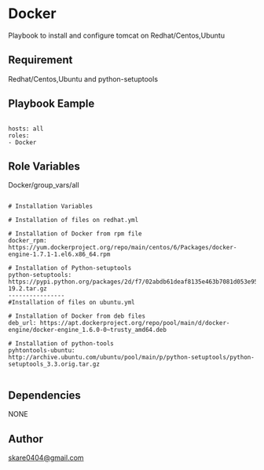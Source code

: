 Docker
========

Playbook to install and configure tomcat on Redhat/Centos,Ubuntu

Requirement
-----------

Redhat/Centos,Ubuntu and python-setuptools

Playbook Eample
---------------


```

hosts: all
roles:
- Docker
```

Role Variables
--------------
Docker/group_vars/all


```

# Installation Variables 

# Installation of files on redhat.yml

# Installation of Docker from rpm file
docker_rpm: https://yum.dockerproject.org/repo/main/centos/6/Packages/docker-engine-1.7.1-1.el6.x86_64.rpm

# Installation of Python-setuptools
python-setuptools: https://pypi.python.org/packages/2d/f7/02abdb61deaf8135e463b7081d053e952cae3672f3f09d75ca26f4c824c9/setuptools-19.2.tar.gz
----------------
#Installation of files on ubuntu.yml

# Installation of Docker from deb files
deb_url: https://apt.dockerproject.org/repo/pool/main/d/docker-engine/docker-engine_1.6.0-0~trusty_amd64.deb

# Installation of python-tools
pyhtontools-ubuntu: http://archive.ubuntu.com/ubuntu/pool/main/p/python-setuptools/python-setuptools_3.3.orig.tar.gz


```
Dependencies
------------
 NONE
 

Author
-----
skare0404@gmail.com


```
